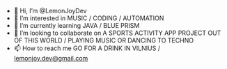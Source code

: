 - 👋 Hi, I’m @LemonJoyDev
- 👀 I’m interested in MUSIC / CODING / AUTOMATION
- 🌱 I’m currently learning JAVA / BLUE PRISM
- 💞️ I’m looking to collaborate on A SPORTS ACTIVITY APP PROJECT OUT OF THIS WORLD / PLAYING MUSIC OR DANCING TO TECHNO
- 📫 How to reach me GO FOR A DRINK IN VILNIUS / lemonjoy.dev@gmail.com

<!---
LemonJoyDev/LemonJoyDev is a ✨ special ✨ repository because its `README.md` (this file) appears on your GitHub profile.
You can click the Preview link to take a look at your changes.
--->
